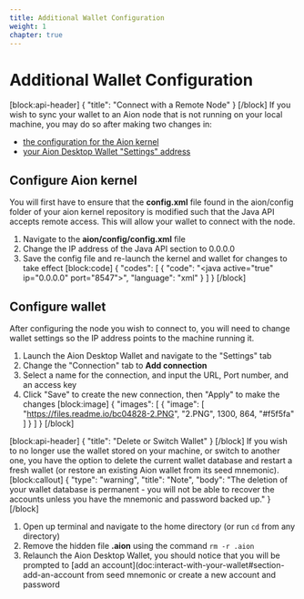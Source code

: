 ```yaml
---
title: Additional Wallet Configuration
weight: 1
chapter: true
---
```


# Additional Wallet Configuration

[block:api-header]
{
  "title": "Connect with a Remote Node"
}
[/block]
If you wish to sync your wallet to an Aion node that is not running on your local machine, you may do so after making two changes in:
- [the configuration for the Aion kernel](doc:additional-wallet-configuration#section-configure-aion-kernel)
- [your Aion Desktop Wallet "Settings" address](doc:additional-wallet-configuration#section-configure-wallet)

## Configure Aion kernel
You will first have to ensure that the **config.xml** file found in the aion/config folder of your aion kernel repository is modified such that the Java API accepts remote access. This will allow your wallet to connect with the node.
1. Navigate to the **aion/config/config.xml** file
2. Change the IP address of the Java API section to 0.0.0.0
3. Save the config file and re-launch the kernel and wallet for changes to take effect
[block:code]
{
  "codes": [
    {
      "code": "<java active=\"true\" ip=\"0.0.0.0\" port=\"8547\">",
      "language": "xml"
    }
  ]
}
[/block]
## Configure wallet
After configuring the node you wish to connect to, you will need to change wallet settings so the IP address points to the machine running it.
1. Launch the Aion Desktop Wallet and navigate to the "Settings" tab
2. Change the "Connection" tab to **Add connection**
3. Select a name for the connection, and input the URL, Port number, and an access key
3. Click "Save" to create the new connection, then "Apply" to make the changes
[block:image]
{
  "images": [
    {
      "image": [
        "https://files.readme.io/bc04828-2.PNG",
        "2.PNG",
        1300,
        864,
        "#f5f5fa"
      ]
    }
  ]
}
[/block]

[block:api-header]
{
  "title": "Delete or Switch Wallet"
}
[/block]
If you wish to no longer use the wallet stored on your machine, or switch to another one, you have the option to delete the current wallet database and restart a fresh wallet (or restore an existing Aion wallet from its seed mnemonic).
[block:callout]
{
  "type": "warning",
  "title": "Note",
  "body": "The deletion of your wallet database is permanent - you will not be able to recover the accounts unless you have the mnemonic and password backed up."
}
[/block]
1. Open up terminal and navigate to the home directory (or run ```cd``` from any directory)
2. Remove the hidden file **.aion** using the command ```rm -r .aion```
3. Relaunch the Aion Desktop Wallet, you should notice that you will be prompted to [add an account](doc:interact-with-your-wallet#section-add-an-account from seed mnemonic or create a new account and password